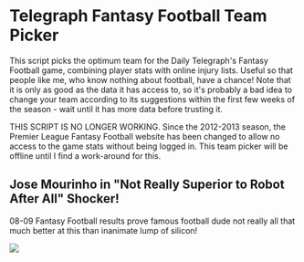 Telegraph Fantasy Football Team Picker
======================================

This script picks the optimum team for the Daily Telegraph's Fantasy Football game, combining player stats with online injury lists. Useful so that people like me, who know nothing about football, have a chance! Note that it is only as good as the data it has access to, so it's probably a bad idea to change your team according to its suggestions within the first few weeks of the season - wait until it has more data before trusting it.

THIS SCRIPT IS NO LONGER WORKING.
Since the 2012-2013 season, the Premier League Fantasy Football website has been changed to allow no access to the game stats without being logged in.  This team picker will be offline until I find a work-around for this.

## Jose Mourinho in "Not Really Superior to Robot After All" Shocker!


08-09 Fantasy Football results prove famous football dude not really all that much better at this than inanimate lump of silicon!


![](http://www.onlydreaming.net/files/TeamPicker/mourinho.gif)
